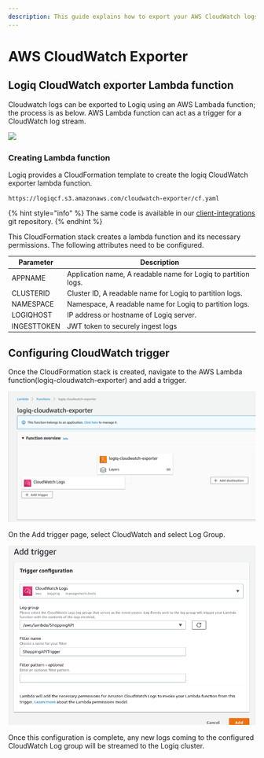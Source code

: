 ```yaml
---
description: This guide explains how to export your AWS CloudWatch logs.
---
```


# AWS CloudWatch Exporter

## Logiq CloudWatch exporter Lambda function

Cloudwatch logs can be exported to Logiq using an AWS Lambada function; the process is as below. AWS Lambda function can act as a trigger for a CloudWatch log stream. 

![](../../.gitbook/assets/flash-high-level-cloudwatch\(1\).png)

### Creating Lambda function

Logiq provides a CloudFormation template to create the logiq CloudWatch exporter lambda function. 

```
https://logiqcf.s3.amazonaws.com/cloudwatch-exporter/cf.yaml
```

{% hint style="info" %}
The same code is available in our [client-integrations](https://bitbucket.org/logiqcloud/client-integrations/src/master/cloudwatch-exporter/) git repository.
{% endhint %}

This CloudFormation stack creates a lambda function and its necessary permissions. The following attributes need to be configured.

| Parameter   | Description                                                    |
| ----------- | -------------------------------------------------------------- |
| APPNAME     | Application name, A readable name for Logiq to partition logs. |
| CLUSTERID   | Cluster ID, A readable name for Logiq to partition logs.       |
| NAMESPACE   | Namespace, A readable name for Logiq to partition logs.        |
| LOGIQHOST   | IP address or hostname of Logiq server.                        |
| INGESTTOKEN | JWT token to securely ingest logs                              |

## Configuring CloudWatch trigger

Once the CloudFormation stack is created, navigate to the AWS Lambda function(logiq-cloudwatch-exporter) and add a trigger. 

![](<../../.gitbook/assets/image (3).png>)

On the Add trigger page, select CloudWatch and select Log Group. 

![](<../../.gitbook/assets/image (4).png>)

Once this configuration is complete, any new logs coming to the configured CloudWatch Log group will be streamed to the Logiq cluster.
